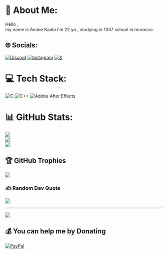 # 💫 About Me:
Hello ,<br>my name is Amine Kaabi i'm 22 yo , studying in 1337 school in morocco.


## 🌐 Socials:
[![Discord](https://img.shields.io/badge/Discord-%237289DA.svg?logo=discord&logoColor=white)](https://discord.gg/nalsu) [![Instagram](https://img.shields.io/badge/Instagram-%23E4405F.svg?logo=Instagram&logoColor=white)](https://instagram.com/natsssuuumi) [![X](https://img.shields.io/badge/X-black.svg?logo=X&logoColor=white)](https://x.com/@Natsu_gojo) 

# 💻 Tech Stack:
![C](https://img.shields.io/badge/c-%2300599C.svg?style=for-the-badge&logo=c&logoColor=white) ![C++](https://img.shields.io/badge/c++-%2300599C.svg?style=for-the-badge&logo=c%2B%2B&logoColor=white) ![Adobe After Effects](https://img.shields.io/badge/Adobe%20After%20Effects-9999FF.svg?style=for-the-badge&logo=Adobe%20After%20Effects&logoColor=white)
# 📊 GitHub Stats:
![](https://github-readme-stats.vercel.app/api?username=NatsuEGL&theme=dark&hide_border=false&include_all_commits=false&count_private=false)<br/>
![](https://github-readme-streak-stats.herokuapp.com/?user=NatsuEGL&theme=dark&hide_border=false)<br/>
![](https://github-readme-stats.vercel.app/api/top-langs/?username=NatsuEGL&theme=dark&hide_border=false&include_all_commits=false&count_private=false&layout=compact)

## 🏆 GitHub Trophies
![](https://github-profile-trophy.vercel.app/?username=NatsuEGL&theme=radical&no-frame=false&no-bg=true&margin-w=4)

### ✍️ Random Dev Quote
![](https://quotes-github-readme.vercel.app/api?type=horizontal&theme=radical)

---
[![](https://visitcount.itsvg.in/api?id=NatsuEGL&icon=0&color=0)](https://visitcount.itsvg.in)

  ## 💰 You can help me by Donating
  [![PayPal](https://img.shields.io/badge/PayPal-00457C?style=for-the-badge&logo=paypal&logoColor=white)](https://paypal.me/AmineKaabi) 

  
<!-- Proudly created with GPRM ( https://gprm.itsvg.in ) -->

